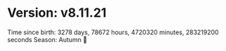 # Version: v8.11.21
Time since birth: 3278 days, 78672 hours, 4720320 minutes, 283219200 seconds
Season: Autumn 🍁
